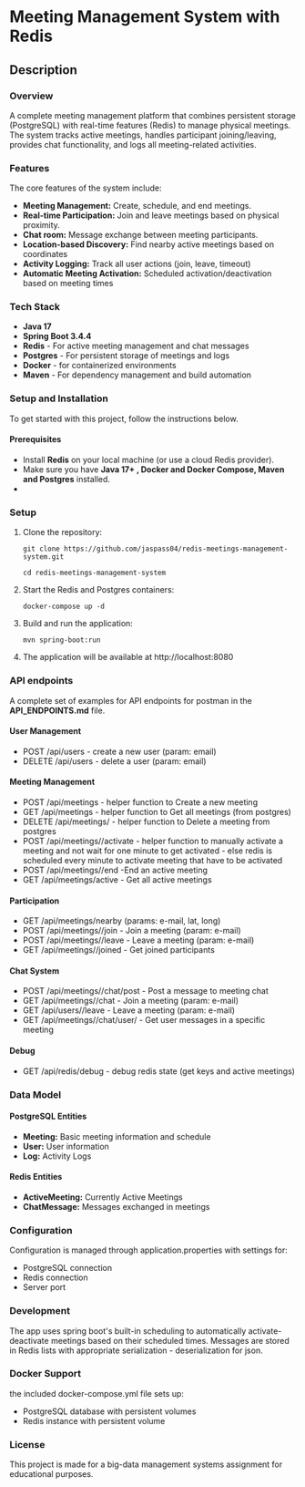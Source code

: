 # Meeting Management System with Redis

## Description
### Overview
A complete meeting management platform that combines persistent storage (PostgreSQL) with real-time features (Redis) to manage physical meetings. The system tracks active meetings, handles participant joining/leaving, provides chat functionality, and logs all meeting-related activities.

### Features
The core features of the system include:

- **Meeting Management:** Create, schedule, and end meetings.
- **Real-time Participation:** Join and leave meetings based on physical proximity.
- **Chat room:** Message exchange between meeting participants.
- **Location-based Discovery:** Find nearby active meetings based on coordinates
- **Activity Logging:** Track all user actions (join, leave, timeout)
- **Automatic Meeting Activation:** Scheduled activation/deactivation based on meeting times

### Tech Stack

- **Java 17**
- **Spring Boot 3.4.4**
- **Redis** - For active meeting management and chat messages
- **Postgres** - For persistent storage of meetings and logs
- **Docker** - for containerized environments
- **Maven** - For dependency management and build automation

### Setup and Installation
To get started with this project, follow the instructions below.

#### Prerequisites

- Install **Redis** on your local machine (or use a cloud Redis provider).
- Make sure you have **Java 17+ , Docker and Docker Compose, Maven and Postgres** installed.
- 

### Setup

1. Clone the repository:

   ```
   git clone https://github.com/jaspass04/redis-meetings-management-system.git
   ```

   ```
   cd redis-meetings-management-system
   ```
3. Start the Redis and Postgres containers:

   ```
   docker-compose up -d
   ```
5. Build and run the application:
    ```
    mvn spring-boot:run
    ```
6. The application will be available at http://localhost:8080

### API endpoints 
A complete set of examples for API endpoints for postman in the **API_ENDPOINTS.md** file.
#### User Management
- POST /api/users - create a new user (param: email)
- DELETE /api/users - delete a user (param: email)
  
#### Meeting Management
- POST /api/meetings - helper function to Create a new meeting
- GET /api/meetings - helper function to Get all meetings (from postgres)
- DELETE /api/meetings/<meeting-id> - helper function to Delete a meeting from postgres
- POST /api/meetings/<meeting-id>/activate - helper function to manually activate a meeting and not wait for one minute to get activated - else redis is scheduled every minute to activate meeting that have to be activated
- POST /api/meetings/<meeting-id>/end -End an active meeting
- GET /api/meetings/active - Get all active meetings

#### Participation
- GET /api/meetings/nearby (params: e-mail, lat, long)
- POST /api/meetings/<meeting-id>/join - Join a meeting (param: e-mail)
- POST /api/meetings/<meeting-id>/leave - Leave a meeting (param: e-mail)
- GET /api/meetings/<meeting-id>/joined - Get joined participants

#### Chat System 
- POST /api/meetings/<meeting-id>/chat/post - Post a message to meeting chat
- GET /api/meetings/<meeting-id>/chat - Join a meeting (param: e-mail)
- GET /api/users/<meeting-id>/leave - Leave a meeting (param: e-mail)
- GET /api/meetings/<meeting-id>/chat/user/<e-mail> - Get user messages in a specific meeting

#### Debug
- GET /api/redis/debug - debug redis state (get keys and active meetings)

### Data Model

#### PostgreSQL Entities

- **Meeting:** Basic meeting information and schedule
- **User:** User information
- **Log:** Activity Logs

#### Redis Entities

- **ActiveMeeting:** Currently Active Meetings
- **ChatMessage:** Messages exchanged in meetings

### Configuration
Configuration is managed through application.properties with settings for:
- PostgreSQL connection
- Redis connection
- Server port

### Development
The app uses spring boot's built-in scheduling to automatically activate-deactivate meetings based on their scheduled times. Messages are stored in Redis lists with appropriate serialization - deserialization for json.

### Docker Support 
the included docker-compose.yml file sets up:
- PostgreSQL database with persistent volumes
- Redis instance with persistent volume

### License
This project is made for a big-data management systems assignment for educational purposes. 
